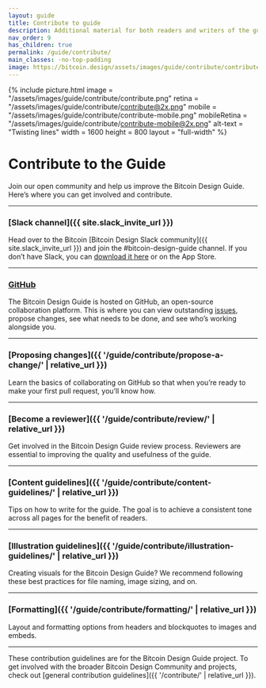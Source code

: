 ```yaml
---
layout: guide
title: Contribute to guide
description: Additional material for both readers and writers of the guide.
nav_order: 9
has_children: true
permalink: /guide/contribute/
main_classes: -no-top-padding
image: https://bitcoin.design/assets/images/guide/contribute/contribute-preview.jpg
---
```


{% include picture.html
   image = "/assets/images/guide/contribute/contribute.png"
   retina = "/assets/images/guide/contribute/contribute@2x.png"
   mobile = "/assets/images/guide/contribute/contribute-mobile.png"
   mobileRetina = "/assets/images/guide/contribute/contribute-mobile@2x.png"
   alt-text = "Twisting lines"
   width = 1600
   height = 800
   layout = "full-width"
%}

# Contribute to the Guide

Join our open community and help us improve the Bitcoin Design Guide. Here’s where you can get involved and contribute.

---

### [Slack channel]({{ site.slack_invite_url }})

Head over to the Bitcoin [Bitcoin Design Slack community]({{ site.slack_invite_url }}) and join the #bitcoin-design-guide channel. If you don’t have Slack, you can [download it here](https://slack.com/intl/en-rs/downloads) or on the App Store.


---

### [GitHub](https://github.com/BitcoinDesign/Guide)

The Bitcoin Design Guide is hosted on GitHub, an open-source collaboration platform. This is where you can view outstanding [issues](https://github.com/BitcoinDesign/Guide/issues), propose changes, see what needs to be done, and see who’s working alongside you.

---

### [Proposing changes]({{ '/guide/contribute/propose-a-change/' | relative_url }})

Learn the basics of collaborating on GitHub so that when you’re ready to make your first pull request, you’ll know how.

---

### [Become a reviewer]({{ '/guide/contribute/review/' | relative_url }})

Get involved in the Bitcoin Design Guide review process. Reviewers are essential to improving the quality and usefulness of the guide.

---

### [Content guidelines]({{ '/guide/contribute/content-guidelines/' | relative_url }})

Tips on how to write for the guide. The goal is to achieve a consistent tone across all pages for the benefit of readers.

---

### [Illustration guidelines]({{ '/guide/contribute/illustration-guidelines/' | relative_url }})

Creating visuals for the Bitcoin Design Guide? We recommend following these best practices for file naming, image sizing, and on.

---

### [Formatting]({{ '/guide/contribute/formatting/' | relative_url }})

Layout and formatting options from headers and blockquotes to images and embeds.

---

These contribution guidelines are for the Bitcoin Design Guide project. To get involved with the broader Bitcoin Design Community and projects, check out [general contribution guidelines]({{ '/contribute/' | relative_url }}).
